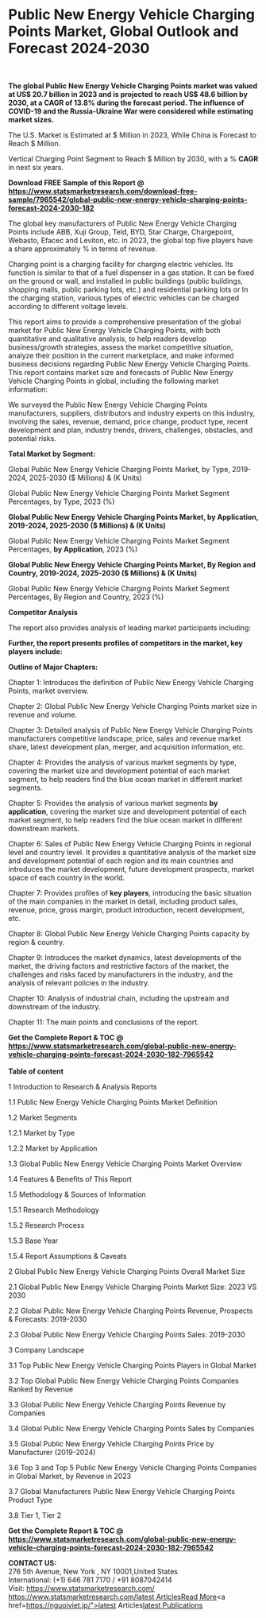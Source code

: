 <h1>Public New Energy Vehicle Charging Points Market, Global Outlook and Forecast 2024-2030</h1><br/><p><strong>The global Public New Energy Vehicle Charging Points market was valued at US$ 20.7 billion in 2023 and is projected to reach US$ 48.6 billion by 2030, at a <strong>CAGR</strong> of 13.8% during the forecast period. The influence of COVID-19 and the Russia-Ukraine War were considered while estimating market sizes.</strong></p><p>The U.S. Market is Estimated at $ Million in 2023, While China is Forecast to Reach $ Million.</p><p>Vertical Charging Point Segment to Reach $ Million by 2030, with a % <strong>CAGR</strong> in next six years.</p><p><strong>Download FREE Sample of this Report @ <a href="https://www.statsmarketresearch.com/download-free-sample/7965542/global-public-new-energy-vehicle-charging-points-forecast-2024-2030-182">https://www.statsmarketresearch.com/download-free-sample/7965542/global-public-new-energy-vehicle-charging-points-forecast-2024-2030-182</a></strong></p><p>The global key manufacturers of Public New Energy Vehicle Charging Points include ABB, Xuji Group, Teld, BYD, Star Charge, Chargepoint, Webasto, Efacec and Leviton, etc. in 2023, the global top five players have a share approximately % in terms of revenue.</p><p>Charging point is a charging facility for charging electric vehicles. Its function is similar to that of a fuel dispenser in a gas station. It can be fixed on the ground or wall, and installed in public buildings (public buildings, shopping malls, public parking lots, etc.) and residential parking lots or In the charging station, various types of electric vehicles can be charged according to different voltage levels.</p><p>This report aims to provide a comprehensive presentation of the global market for Public New Energy Vehicle Charging Points, with both quantitative and qualitative analysis, to help readers develop business/growth strategies, assess the market competitive situation, analyze their position in the current marketplace, and make informed business decisions regarding Public New Energy Vehicle Charging Points. This report contains market size and forecasts of Public New Energy Vehicle Charging Points in global, including the following market information:</p><p>We surveyed the Public New Energy Vehicle Charging Points manufacturers, suppliers, distributors and industry experts on this industry, involving the sales, revenue, demand, price change, product type, recent development and plan, industry trends, drivers, challenges, obstacles, and potential risks.</p><p><strong>Total Market by Segment:</strong></p><p>Global Public New Energy Vehicle Charging Points Market, by Type, 2019-2024, 2025-2030 ($ Millions) & (K Units)</p><p>Global Public New Energy Vehicle Charging Points Market Segment Percentages, by Type, 2023 (%)</p><p><strong>Global Public New Energy Vehicle Charging Points Market, <strong>by Application</strong>, 2019-2024, 2025-2030 ($ Millions) & (K Units)</strong></p><p>Global Public New Energy Vehicle Charging Points Market Segment Percentages, <strong>by Application</strong>, 2023 (%)</p><p><strong>Global Public New Energy Vehicle Charging Points Market, By Region and Country, 2019-2024, 2025-2030 ($ Millions) & (K Units)</strong></p><p>Global Public New Energy Vehicle Charging Points Market Segment Percentages, By Region and Country, 2023 (%)</p><p><strong>Competitor Analysis</strong></p><p>The report also provides analysis of leading market participants including:</p><p><strong>Further, the report presents profiles of competitors in the market, <strong>key players</strong> include:</strong></p><p><strong>Outline of Major Chapters:</strong></p><p>Chapter 1: Introduces the definition of Public New Energy Vehicle Charging Points, market overview.</p><p>Chapter 2: Global Public New Energy Vehicle Charging Points market size in revenue and volume.</p><p>Chapter 3: Detailed analysis of Public New Energy Vehicle Charging Points manufacturers competitive landscape, price, sales and revenue market share, latest development plan, merger, and acquisition information, etc.</p><p>Chapter 4: Provides the analysis of various market segments by type, covering the market size and development potential of each market segment, to help readers find the blue ocean market in different market segments.</p><p>Chapter 5: Provides the analysis of various market segments <strong>by application</strong>, covering the market size and development potential of each market segment, to help readers find the blue ocean market in different downstream markets.</p><p>Chapter 6: Sales of Public New Energy Vehicle Charging Points in regional level and country level. It provides a quantitative analysis of the market size and development potential of each region and its main countries and introduces the market development, future development prospects, market space of each country in the world.</p><p>Chapter 7: Provides profiles of <strong>key players</strong>, introducing the basic situation of the main companies in the market in detail, including product sales, revenue, price, gross margin, product introduction, recent development, etc.</p><p>Chapter 8: Global Public New Energy Vehicle Charging Points capacity by region & country.</p><p>Chapter 9: Introduces the market dynamics, latest developments of the market, the driving factors and restrictive factors of the market, the challenges and risks faced by manufacturers in the industry, and the analysis of relevant policies in the industry.</p><p>Chapter 10: Analysis of industrial chain, including the upstream and downstream of the industry.</p><p>Chapter 11: The main points and conclusions of the report.</p><div><b>Get the Complete Report & TOC @ <a href="https://www.statsmarketresearch.com/global-public-new-energy-vehicle-charging-points-forecast-2024-2030-182-7965542">https://www.statsmarketresearch.com/global-public-new-energy-vehicle-charging-points-forecast-2024-2030-182-7965542</a></b></div><br><b>Table of content</b><p>1 Introduction to Research & Analysis Reports<br />
 
  1.1 Public New Energy Vehicle Charging Points Market Definition<br />
 
  1.2 Market Segments<br />
 
  1.2.1 Market by Type<br />
 
  1.2.2 Market by Application<br />
 
  1.3 Global Public New Energy Vehicle Charging Points Market Overview<br />
 
  1.4 Features & Benefits of This Report<br />
 
  1.5 Methodology & Sources of Information<br />
 
  1.5.1 Research Methodology<br />
 
  1.5.2 Research Process<br />
 
  1.5.3 Base Year<br />
 
  1.5.4 Report Assumptions & Caveats<br />
 
 2 Global Public New Energy Vehicle Charging Points Overall Market Size<br />
 
  2.1 Global Public New Energy Vehicle Charging Points Market Size: 2023 VS 2030<br />
 
  2.2 Global Public New Energy Vehicle Charging Points Revenue, Prospects & Forecasts: 2019-2030<br />
 
  2.3 Global Public New Energy Vehicle Charging Points Sales: 2019-2030<br />
 
 3 Company Landscape<br />
 
  3.1 Top Public New Energy Vehicle Charging Points Players in Global Market<br />
 
  3.2 Top Global Public New Energy Vehicle Charging Points Companies Ranked by Revenue<br />
 
  3.3 Global Public New Energy Vehicle Charging Points Revenue by Companies<br />
 
  3.4 Global Public New Energy Vehicle Charging Points Sales by Companies<br />
 
  3.5 Global Public New Energy Vehicle Charging Points Price by Manufacturer (2019-2024)<br />
 
  3.6 Top 3 and Top 5 Public New Energy Vehicle Charging Points Companies in Global Market, by Revenue in 2023<br />
 
  3.7 Global Manufacturers Public New Energy Vehicle Charging Points Product Type<br />
 
  3.8 Tier 1, Tier 2<br><div><b>Get the Complete Report & TOC @ <a href="https://www.statsmarketresearch.com/global-public-new-energy-vehicle-charging-points-forecast-2024-2030-182-7965542">https://www.statsmarketresearch.com/global-public-new-energy-vehicle-charging-points-forecast-2024-2030-182-7965542</a></b></div></p> <b>CONTACT US:</b><br>276 5th Avenue, New York , NY 10001,United States<br>International: (+1) 646 781 7170 / +91 8087042414<br>Visit: <a href="https://www.statsmarketresearch.com/">https://www.statsmarketresearch.com/</a><br><a href="https://gyeongbokgung.com">https://www.statsmarketresearch.com/</a><a href="https://hallyeomaritime.com">latest Articles</a><a href="https://jingwansa.com">Read More</a><a href=https://nguoiviet.jp/">latest Articles</a><a href="https://www.intelmarketresearch.com/">latest Publications</a>